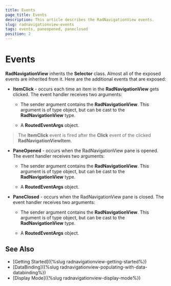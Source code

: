 ```yaml
---
title: Events
page_title: Events
description: This article describes the RadNavigationView events.
slug: radnavigationview-events
tags: events, paneopened, paneclosed
position: 2
---
```


# Events

__RadNavigationView__ inherits the __Selector__ class. Almost all of the exposed events are inherited from it. Here are the additional events that are exposed:            

* __ItemClick__ - occurs each time an item in the __RadNavigationView__ gets clicked. The event handler receives two arguments:            

	* The sender argument contains the __RadNavigationView__. This argument is of type object, but can be cast to the __RadNavigationView__ type.              

	* A __RoutedEventArgs__ object.                      

>The __ItemClick__ event is fired after the __Click__ event of the clicked __RadNavigationViewItem__.     

* __PaneOpened__ - occurs when the RadNavigationView pane is opened.  The event handler receives two arguments:  

    * The sender argument contains the __RadNavigationView__. This argument is of type object, but can be cast to the __RadNavigationView__ type.              

	* A __RoutedEventArgs__ object. 

* __PaneClosed__ - occurs when the RadNavigationView pane is closed.  The event handler receives two arguments:  
  
    * The sender argument contains the __RadNavigationView__. This argument is of type object, but can be cast to the __RadNavigationView__ type.              

	* A __RoutedEventArgs__ object. 


## See Also 

* [Getting Started]({%slug radnavigationview-getting-started%})
* [DataBinding]({%slug radnavigationview-populating-with-data-databinding%})
* [Display Mode]({%slug radnavigationview-display-mode%})